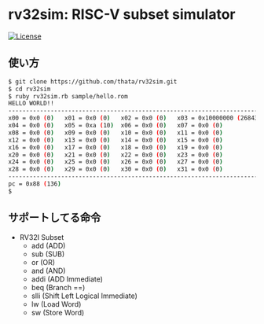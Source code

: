 # rv32sim: RISC-V subset simulator

[![License](https://img.shields.io/badge/license-MIT-blue.svg)](https://raw.githubusercontent.com/d0iasm/rvemu/master/LICENSE)

## 使い方

```sh
$ git clone https://github.com/thata/rv32sim.git
$ cd rv32sim
$ ruby rv32sim.rb sample/hello.rom
HELLO WORLD!!
--------------------------------------------------------------------------------
x00 = 0x0 (0)	x01 = 0x0 (0)	x02 = 0x0 (0)	x03 = 0x10000000 (268435456)
x04 = 0x0 (0)	x05 = 0xa (10)	x06 = 0x0 (0)	x07 = 0x0 (0)
x08 = 0x0 (0)	x09 = 0x0 (0)	x10 = 0x0 (0)	x11 = 0x0 (0)
x12 = 0x0 (0)	x13 = 0x0 (0)	x14 = 0x0 (0)	x15 = 0x0 (0)
x16 = 0x0 (0)	x17 = 0x0 (0)	x18 = 0x0 (0)	x19 = 0x0 (0)
x20 = 0x0 (0)	x21 = 0x0 (0)	x22 = 0x0 (0)	x23 = 0x0 (0)
x24 = 0x0 (0)	x25 = 0x0 (0)	x26 = 0x0 (0)	x27 = 0x0 (0)
x28 = 0x0 (0)	x29 = 0x0 (0)	x30 = 0x0 (0)	x31 = 0x0 (0)
--------------------------------------------------------------------------------
pc = 0x88 (136)
$
```

## サポートしてる命令
- RV32I Subset
  - add (ADD)
  - sub (SUB)
  - or (OR)
  - and (AND)
  - addi (ADD Immediate)
  - beq (Branch ==)
  - slli (Shift Left Logical Immediate)
  - lw (Load Word)
  - sw (Store Word)


